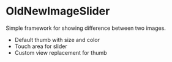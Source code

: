 # OldNewImageSlider
Simple framework for showing difference between two images.
 - Default thumb with size and color
 - Touch area for slider
 - Custom view replacement for thumb
